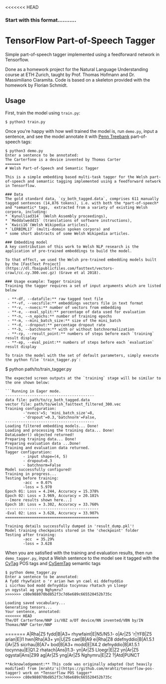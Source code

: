 <<<<<<< HEAD
### Start with this format...........

# TensorFlow Part-of-Speech Tagger

Simple part-of-speech tagger implemented using a feedforward network in
Tensorflow.

Done as a homework project for the Natural Language Understanding course at ETH
Zurich, taught by Prof. Thomas Hofmann and Dr. Massimiliano Ciaramita. Code
is based on a skeleton provided with the homework by Florian Schmidt.


## Usage

First, train the model using `train.py`:

```
$ python3 train.py
```

Once you're happy with how well trained the model is, run `demo.py`, input a
sentence, and see the model annotate it with
[Penn Treebank](https://www.ling.upenn.edu/courses/Fall_2003/ling001/penn_treebank_pos.html)
part-of-speech tags:

```
$ python3 demo.py
Enter a sentence to be annotated:
The Carterfone is a device invented by Thomas Carter
=======
# Welsh Part-of-Speech and Semantic Tagger 

This is a simple embedding based multi-task tagger for the Welsh part-of-speech and semantic tagging implemented using a feedforward network in Tensorflow.

### Data
The gold standard data, `cy_both_tagged.data`, comprises 611 manually tagged sentences (14,876 tokens), i.e. with both the *part-of-speech* and *semantic* tags,  extracted from a variety of existing Welsh corpora, including:
* `Kynulliad314` (Welsh Assembly proceedings),
* `Meddalwedd15` (translations of software instructions),
* `Kwici16`(Welsh Wikipedia articles),
* `LERBIML17` (multi-domain spoken corpora) and
* some short abstracts of some Welsh Wikipedia articles.

### Embedding model
A key contribution of this work to Welsh NLP research is the application of pre-trained embeddings to build the model. 

To that effect, we used the Welsh pre-trained embedding models built by the [FastText Project](https://dl.fbaipublicfiles.com/fasttext/vectors-crawl/cc.cy.300.vec.gz) (Grave et al 2018). 

### Usage example: Tagger training
Training the tagger requires a set of input arguments which are listed below

 - **-df, --datafile:** raw tagged text file
 - **-vf, --vecsfile:** embeddings vectors file in text format
 - **-v, --nvecs:** number of vectors from embedding
 - **-e, --eval_split:** percentage of data used for evaluation
 - **-n, --n_epochs:** number of training epochs
 - **-m, --mini_batch_size:** size of the mini_batch
 - **-d, --dropout:** percentage dropout rate
 - **-b, --batchnorm:** with or without batchnormalization
 - **-rp, --result_point:** numbers of steps before each `training` result display
 - **-ep, --eval_point:** numbers of steps before each `evaluation` result display

To train the model with the set of default parameters, simply execute the python file `train_tagger.py`:

```
$ python path/to/train_tagger.py
```
The expected screen outputs at the `training` stage will be similar to the one shown below:

```Running in Eager mode.
----------------------------------------
data file: path/to/cy_both_tagged.data
vector file: path/to/welsh_fasttext_filtered_300.vec
Training configuration:
        -'nvecs'=5; 'mini_batch_size'=8, 
        -'dropout'=0.3,'batchnorm'=False,
----------------------------------------
Loading filtered embedding models... Done!
Loading and processing the training data... Done!
DataLoader() objected returned!
Preparing training data... Done!
Preparing evaluation data ...Done!
Training and evaluation data returned.
Tagger configuration:
        - input shape=(4, 5)
        - dropout=0.3
        - batchnorm=False
Model successfully configured!
Training in progress...
Testing before training:
        -acc  = 0.07%
        -loss = 5.970
Epoch 01: Loss = 4.244, Accuracy = 15.378%
Epoch 02: Loss = 3.969, Accuracy = 20.181%
--[more results shown here...]
Epoch 10: Loss = 3.302, Accuracy = 33.760%
------------------------------------------
-Eval 02: Loss = 3.628, Accuracy = 33.907%
==========================================

Training details successfully dumped in 'result_dump.pkl'!
Model training checkpoints stored in the 'checkpoint' folder
Testing after training:
        -acc  = 35.29%
        -loss = 3.628
```


When you are satisfied with the training and evaluation results, then run `demo_tagger.py`, input a Welsh sentence to the model see it tagged with the [CyTag](https://github.com/IgnatiusEzeani/CyTag) POS tags and [CySemTag](http://eprints.lancs.ac.uk/123588/1/lrec2018_cysemtagger.pdf) semantic tags




```
$ python demo_tagger.py
Enter a sentence to be annotated:
A fydd rhywfaint o 'r arian hwn yn cael ei ddefnyddio
i sicrhau bod modd defnyddio tocynnau rhatach yn Lloegr
yn ogystal ag yng Nghymru?
>>>>>>> c80e988070bd852f3c7d6e689c665520452b735c

Loading saved vocabulary...
Generating tensors...
Your sentence, annotated:
<<<<<<< HEAD
The/DT Carterfone/NNP is/VBZ a/DT device/NN invented/VBN by/IN Thomas/NNP Carter/NNP
```
=======
A|Rha|Z5 fydd|B|A3+ rhywfaint|E|N5/N5.1- o|Ar|Z5 'r|YFB|Z5 arian|E|I1 
hwn|Rha|A3+ yn|U|Z5 cael|B|A9 ei|Rha|Z8 ddefnyddio|B|A1.5.1 i|Ar|Z5
sicrhau|B|A7+ bod|B|A3+ modd|E|X4.2 defnyddio|B|A1.5.1 tocynnau|E|Q1.2 
rhatach|Ans|I1.3- yn|Ar|Z5 Lloegr|E|Z2 yn|Ar|Z5 ogystal|Ans|Z99 ag|Ar|Z5 
yng|Ar|Z5 Nghymru|E|Z2 ?|Atd|PUNCT
```
**Acknowledgement:** This code was originally adapted (but heavily modified) from [mrahtz's](https://github.com/mrahtz/tensorflow-pos-tagger) work on *Tensorflow POS tagger*
>>>>>>> c80e988070bd852f3c7d6e689c665520452b735c
